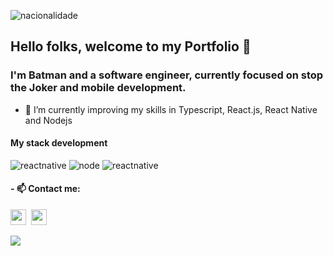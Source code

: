 ![nacionalidade](https://github.com/ProgramadorLeandroSantos/ProgramadorLeandroSantos/blob/master/Brazil.gif)
 ## Hello folks, welcome to my Portfolio 👋
 ### I'm Batman and a software engineer, currently focused on stop the Joker and mobile development.
- 🌱 I’m currently improving my skills in Typescript, React.js, React Native and Nodejs

#### My stack development
![reactnative](https://github.com/ProgramadorLeandroSantos/ProgramadorLeandroSantos/blob/master/imgreactnative.png)  ![node](https://github.com/ProgramadorLeandroSantos/ProgramadorLeandroSantos/blob/master/imgnode.png)  ![reactnative](https://github.com/ProgramadorLeandroSantos/ProgramadorLeandroSantos/blob/master/imgreact.png)
 
#### - 📫 Contact me:
 <a href="https://www.instagram.com/DevLeandroSantos/"><img src="https://img.shields.io/badge/instagram-%23E4405F.svg?&style=for-the-badge&logo=instagram&logoColor=white" height=25></a>  <a href="https://www.linkedin.com/in/leandro-santos-a23064192/"><img src="https://img.shields.io/badge/linkedin-%230077B5.svg?&style=for-the-badge&logo=linkedin&logoColor=white" height=25></a><br/>
 

<a href="https://github.com/anuraghazra/github-readme-stats">
    <img
      align="center"
      src="https://github-readme-stats.vercel.app/api/top-langs/?username=programadorleandrosantos&layout=compact"
    />
</a>
